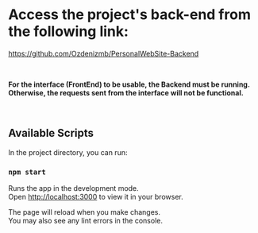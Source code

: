 # Access the project's back-end from the following link:

https://github.com/Ozdenizmb/PersonalWebSite-Backend

<br>
<p><b>For the interface (FrontEnd) to be usable, the Backend must be running. Otherwise, the requests sent from the interface will not be functional.</b></p>
<br>

## Available Scripts

In the project directory, you can run:

### `npm start`

Runs the app in the development mode.\
Open [http://localhost:3000](http://localhost:3000) to view it in your browser.

The page will reload when you make changes.\
You may also see any lint errors in the console.
